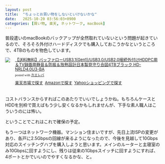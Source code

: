 ```yaml
---
layout: post
title:  "ちょっとお買い物をしないといけないかな"
date:   2025-10-20 03:56:03+0900
categories: [買い物, 楽天, ネットワーク, macBook]
---
```

普段遣いのmacBookのバックアップが全然取れていないという問題が起きているので、そろそろ外付けハードディスクでも購入しておこうかなというところで、4TBのものを物色しています。

<!-- more -->

<div class="kaerebalink-box" style="text-align:left;padding-bottom:20px;font-size:small;zoom: 1;overflow: hidden;"><div class="kaerebalink-image" style="float:left;margin:0 15px 10px 0;"><a href="//af.moshimo.com/af/c/click?a_id=920706&p_id=54&pc_id=54&pl_id=616&s_v=b5Rz2P0601xu&url=https%3A%2F%2Fitem.rakuten.co.jp%2Fnttxstore%2Fqzx0017310%2F%3Frafcid%3Dwsc_i_is_1087413314923222742" target="_blank" ><img src="https://thumbnail.image.rakuten.co.jp/@0_mall/nttxstore/cabinet/qzx0017310.jpg?_ex=320x320" style="border: none;" /></a><img src="//i.moshimo.com/af/i/impression?a_id=920706&p_id=54&pc_id=54&pl_id=616" width="1" height="1" style="border:none;"></div><div class="kaerebalink-info" style="line-height:120%;zoom: 1;overflow: hidden;"><div class="kaerebalink-name" style="margin-bottom:10px;line-height:120%"><a href="//af.moshimo.com/af/c/click?a_id=920706&p_id=54&pc_id=54&pl_id=616&s_v=b5Rz2P0601xu&url=https%3A%2F%2Fitem.rakuten.co.jp%2Fnttxstore%2Fqzx0017310%2F%3Frafcid%3Dwsc_i_is_1087413314923222742" target="_blank" >【送料無料】バッファローUSB3.1(Gen1)/USB3.0/USB2.0接続外付けHDDPC用＆TV録画用静音＆防振＆放熱設計日本製見守り合図4TBブラック HD-NRLD4.0U3-BA</a><img src="//i.moshimo.com/af/i/impression?a_id=920706&p_id=54&pc_id=54&pl_id=616" width="1" height="1" style="border:none;"><div class="kaerebalink-powered-date" style="font-size:8pt;margin-top:5px;font-family:verdana;line-height:120%">posted with <a href="https://kaereba.com" rel="nofollow" target="_blank">カエレバ</a></div></div><div class="kaerebalink-detail" style="margin-bottom:5px;"></div><div class="kaerebalink-link1" style="margin-top:10px;"><div class="shoplinkrakuten" style="display:inline;margin-right:5px"><a href="//af.moshimo.com/af/c/click?a_id=920706&p_id=54&pc_id=54&pl_id=616&s_v=b5Rz2P0601xu&url=https%3A%2F%2Fsearch.rakuten.co.jp%2Fsearch%2Fmall%2F4TB%2520%25E5%25A4%2596%25E4%25BB%2598%25E3%2581%2591%2520HDD%2F-%2Ff.1-p.1-s.1-sf.0-st.A-v.2%3Fx%3D0" target="_blank" >楽天市場で探す</a><img src="//i.moshimo.com/af/i/impression?a_id=920706&p_id=54&pc_id=54&pl_id=616" width="1" height="1" style="border:none;"></div><div class="shoplinkamazon" style="display:inline;margin-right:5px"><a href="//af.moshimo.com/af/c/click?a_id=920708&p_id=170&pc_id=185&pl_id=4062&s_v=b5Rz2P0601xu&url=https%3A%2F%2Fwww.amazon.co.jp%2Fgp%2Fsearch%3Fkeywords%3D4TB%2520%25E5%25A4%2596%25E4%25BB%2598%25E3%2581%2591%2520HDD%26__mk_ja_JP%3D%25E3%2582%25AB%25E3%2582%25BF%25E3%2582%25AB%25E3%2583%258A" target="_blank" >Amazonで探す</a><img src="//i.moshimo.com/af/i/impression?a_id=920708&p_id=170&pc_id=185&pl_id=4062" width="1" height="1" style="border:none;"></div><div class="shoplinkyahoo" style="display:inline;margin-right:5px"><a href="//af.moshimo.com/af/c/click?a_id=4986064&p_id=1225&pc_id=1925&pl_id=18502&s_v=b5Rz2P0601xu&url=http%3A%2F%2Fsearch.shopping.yahoo.co.jp%2Fsearch%3Fp%3D4TB%2520%25E5%25A4%2596%25E4%25BB%2598%25E3%2581%2591%2520HDD" target="_blank" >Yahooショッピングで探す</a><img src="//i.moshimo.com/af/i/impression?a_id=4986064&p_id=1225&pc_id=1925&pl_id=18502" width="1" height="1" style="border:none;"></div></div></div><div class="booklink-footer" style="clear: left"></div></div>

コストバランスからすればこのあたりでいいでしょうかね。もちろんケースとHDDを別枠で買えばもう少し安くなるかもしれませんが、下手な素人職人はこういうのには怖い。

ということでこれはこれで確保の予定。

もう一つはネットワーク機器。マンション住まいですが、先日上流ISPの変更があり、各戸に2.5Gbpsの回線が来るようになったので、今後を見越して10Gbps対応のスイッチングハブを購入しようと思います。メインのルーターと主寝室のみ10Gbpsに回すようにし、残りは従来の1Gbpsスイッチに回すようにすれば、4ポートとかでいいのでやすくなるかな、と。



